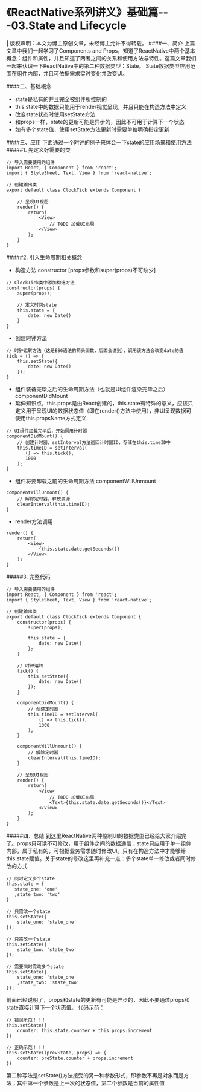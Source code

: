 # 《ReactNative系列讲义》基础篇---03.State and Lifecycle
**|** 版权声明：本文为博主原创文章，未经博主允许不得转载。
####一、简介
上篇文章中我们一起学习了Components and Props，知道了ReactNative中两个基本概念：组件和属性，并且知道了两者之间的关系和使用方法与特性。这篇文章我们一起来认识一下ReactNative中的第二种数据类型：State。
State数据类型应用范围在组件内部，并且可依据需求实时变化并改变UI。

####二、基础概念
* state是私有的并且完全被组件所控制的
* this.state中的数据只能用于render视觉呈现，并且只能在构造方法中定义
* 改变state状态时使用setState方法
* 和props一样，state的更新可能是异步的，因此不可用于计算下一个状态
* 如有多个state值，使用setState方法更新时需要单独明确指定更新

####三、应用
下面通过一个时钟的例子来体会一下state的应用场景和使用方法
#####1. 先定义好需要的类
```
// 导入需要使用的组件
import React, { Component } from 'react';
import { StyleSheet, Text, View } from 'react-native';

// 创建输出类
export default class ClockTick extends Component {

    // 呈现UI视图
    render() {
        return(
            <View>
                // TODO 加载UI布局
            </View>
        );
    }
}
```

#####2. 引入生命周期相关概念
* 构造方法 constructor [props参数和super(props)不可缺少]

```
// ClockTick类中添加构造方法
constructor(props) {
    super(props);
    
    // 定义时间state
    this.state = {
        date: new Date()
    }
}
```

* 创建时钟方法

```
// 时钟运转方法（这是ES6语法的箭头函数，后面会讲到），调用该方法会改变date的值
tick = () => {
    this.setState({
        date: new Date()
    });
}
```

* 组件装备完毕之后的生命周期方法（也就是UI组件渲染完毕之后） componentDidMount
* 延伸知识点，this.props是由React创建的，this.state有特殊的意义，应该只定义用于呈现UI的数据状态值（即在render()方法中使用），非UI呈现数据可使用this.propsName方式定义

```
// UI组件加载完毕后，开始调用计时器
componentDidMount() {
    // 创建计时器，setInterval方法返回计时器ID，存储在this.timeID中
    this.timeID = setInterval(
       () => this.tick(),
       1000
    );
}
```

* 组件将要卸载之前的生命周期方法 componentWillUnmount

```
componentWillUnmont() {
    // 解除定时器，释放资源
    clearInterval(this.timeID);
}
```

* render方法调用

```
render() {
    return(
        <View>
            {this.state.date.getSeconds()}
        </View>
    );
}
```

#####3. 完整代码

```
// 导入需要使用的组件
import React, { Component } from 'react';
import { StyleSheet, Text, View } from 'react-native';

// 创建输出类
export default class ClockTick extends Component {
    constructor(props) {
        super(props);

        this.state = {
            date: new Date()
        };
    }
    
    // 时钟运转
    tick() {
        this.setState({
            date: new Date()
        });
    }
    
    componentDidMount() {
        // 创建定时器
        this.timeID = setInterval(
            () => this.tick(),
            1000
        );
    }
    
    componentWillUnmount() {
        // 解除定时器
        clearInterval(this.timeID);
    }

    // 呈现UI视图
    render() {
        return(
            <View>
                // TODO 加载UI布局
                <Text>{this.state.date.getSeconds()}</Text>
            </View>
        );
    }
}

```

#####四、总结
到这里ReactNative两种控制UI的数据类型已经给大家介绍完了。props只可读不可修改，用于组件之间的数据通信；state只应用于单一组件内部，属于私有的，可根据业务需求随时修改UI。只有在构造方法中才能够给this.state赋值。关于state的修改这里再补充一点：多个state单一修改或者同时修改的方式

```
// 同时定义多个state
this.state = {
   state_one: 'one'
   ,state_two: 'two'
}

// 只需改一个state
this.setState({
    state_one: 'state_one'
});

// 只需改一个state
this.setState({
    state_two: 'state_two'
});

// 需要同时需改多个state
this.setState({
    state_one: 'state_one'
    ,state_two: 'state_two'
});
```

前面已经说明了，props和state的更新有可能是异步的，因此不要通过props和state直接计算下一个状态值。
代码示范：

```
// 错误示范！！！
this.setState({
    counter: this.state.counter + this.props.increment
})
```

```
// 正确示范！！！
this.setState((prevState, props) => {
    counter: preState.counter + props.increment
})
```
第二种写法是setState()方法接受的另一种参数形式，即参数不再是对象而是方法；其中第一个参数是上一次的状态值，第二个参数是当前的属性值


